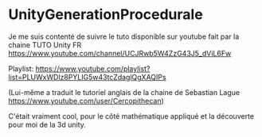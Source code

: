 # UnityGenerationProcedurale

Je me suis contenté de suivre le tuto disponible sur youtube fait par la chaine TUTO Unity FR 
https://www.youtube.com/channel/UCJRwb5W4ZzG43J5_dViL6Fw
 
Playlist: https://www.youtube.com/playlist?list=PLUWxWDlz8PYLIG5w43tcZdaglQgXAQIPs

(Lui-même a traduit le tutoriel anglais de la chaine de Sebastian Lague https://www.youtube.com/user/Cercopithecan)
 
C'était vraiment cool, pour le côté mathématique appliqué et la découverte pour moi de la 3d unity.
